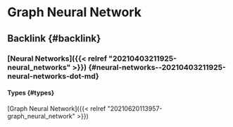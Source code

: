 # Graph Neural Network


## Backlink {#backlink}


### [Neural Networks]({{< relref "20210403211925-neural_networks" >}}) {#neural-networks--20210403211925-neural-networks-dot-md}


#### Types {#types}

[Graph Neural Network]({{< relref "20210620113957-graph_neural_network" >}})

